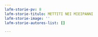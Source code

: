 ```yaml
---
lafm-storie-pv: 8
lafm-storie-titulo: METTITI NEI MIEIPANNI
lafm-storie-image: ''
lafm-storie-autores-list: []

---
```


